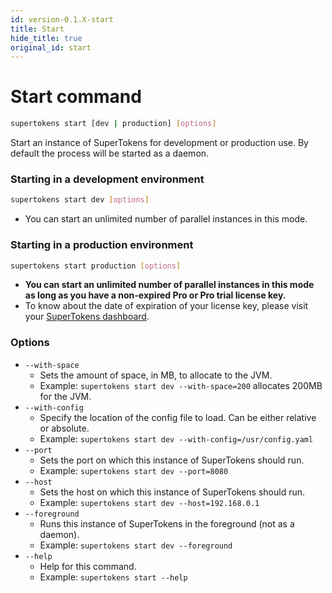 ```yaml
---
id: version-0.1.X-start
title: Start
hide_title: true
original_id: start
---
```


# Start command

```bash
supertokens start [dev | production] [options]
```
Start an instance of SuperTokens for development or production use. By default the process will be started as a daemon.

### Starting in a development environment
```bash
supertokens start dev [options]
```
- You can start an unlimited number of parallel instances in this mode.

### Starting in a production environment
```bash
supertokens start production [options]
```
- <b><font class="proFeatureText">You can start an unlimited number of parallel instances in this mode as long as you have a non-expired Pro or Pro trial license key.</font></b>
- To know about the date of expiration of your license key, please visit your [SuperTokens dashboard](/dashboard).

### Options
- ```--with-space```
    - Sets the amount of space, in MB, to allocate to the JVM.
    - Example: ```supertokens start dev --with-space=200``` allocates 200MB for the JVM.
- ```--with-config```
    - Specify the location of the config file to load. Can be either relative or absolute.
    - Example: ```supertokens start dev --with-config=/usr/config.yaml```
- ```--port```
    - Sets the port on which this instance of SuperTokens should run.
    - Example: ```supertokens start dev --port=8080```
- ```--host```
    - Sets the host on which this instance of SuperTokens should run.
    - Example: ```supertokens start dev --host=192.168.0.1```
- ```--foreground```
    - Runs this instance of SuperTokens in the foreground (not as a daemon).
    - Example: ```supertokens start dev --foreground```
- ```--help```
    - Help for this command.
    - Example: ```supertokens start --help```